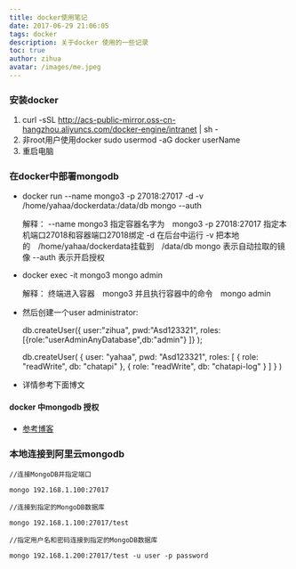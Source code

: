 ```yaml
---
title: docker使用笔记
date: 2017-06-29 21:06:05
tags: docker
description: 关于docker 使用的一些记录
toc: true
author: zihua
avatar: /images/me.jpeg
---
```



### 安装docker
1. curl -sSL http://acs-public-mirror.oss-cn-hangzhou.aliyuncs.com/docker-engine/intranet | sh -
2. 非root用户使用docker sudo usermod -aG docker userName
3. 重启电脑


### 在docker中部署mongodb
* docker run --name mongo3 -p 27018:27017 -d -v /home/yahaa/dockerdata:/data/db mongo --auth


    解释：
        --name mongo3 指定容器名字为　mongo3
        -p 27018:27017 指定本机端口27018和容器端口27018绑定
        -d 在后台中运行
        -v 把本地的　/home/yahaa/dockerdata挂载到　/data/db
        mongo 表示自动拉取的镜像
        --auth 表示开启授权


* docker exec -it mongo3 mongo admin


    解释：
        终端进入容器　mongo3 并且执行容器中的命令　mongo admin

* 然后创建一个user administrator:


    db.createUser({
        user:"zihua",
        pwd:"Asd123321",
        roles:[{role:"userAdminAnyDatabase",db:"admin"}
        ]}
    );


    db.createUser(
      {
        user: "yahaa",
        pwd: "Asd123321",
        roles: [ { role: "readWrite", db: "chatapi" },
                 { role: "readWrite", db: "chatapi-log" } ]
      }
    )

* 详情参考下面博文
#### docker 中mongodb 授权
* [参考博客](https://blog.igevin.info/posts/docker-mongo-auth/)


### 本地连接到阿里云mongodb


    //连接MongoDB并指定端口

    mongo 192.168.1.100:27017

    //连接到指定的MongoDB数据库

    mongo 192.168.1.100:27017/test

    //指定用户名和密码连接到指定的MongoDB数据库

    mongo 192.168.1.200:27017/test -u user -p password
